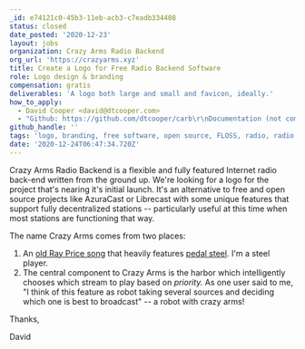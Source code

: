 ```yaml
---
_id: e74121c0-45b3-11eb-acb3-c7eadb334408
status: closed
date_posted: '2020-12-23'
layout: jobs
organization: Crazy Arms Radio Backend
org_url: 'https://crazyarms.xyz'
title: Create a Logo for Free Radio Backend Software
role: Logo design & branding
compensation: gratis
deliverables: 'A logo both large and small and favicon, ideally.'
how_to_apply:
  - David Cooper <david@dtcooper.com>
  - "Github: https://github.com/dtcooper/carb\r\nDocumentation (not complete): https://crazyarms.xyz"
github_handle: ''
tags: 'logo, branding, free software, open source, FLOSS, radio, radio automation'
date: '2020-12-24T06:47:34.720Z'
---
```

Crazy Arms Radio Backend is a flexible and fully featured Internet radio back-end written from the ground up. We're looking for a logo for the project that's nearing it's initial launch. It's an alternative to free and open source projects like AzuraCast or Librecast with some unique features that support fully decentralized stations -- particularly useful at this time when most stations are functioning that way.

The name Crazy Arms comes from two places:

1. An [old Ray Price song](https://www.youtube.com/watch?v=GurizZaR0Ms) that heavily features [pedal steel](https://en.wikipedia.org/wiki/Pedal_steel_guitar). I'm a steel player.
2. The central component to Crazy Arms is the harbor which intelligently chooses which stream to play based on _priority._ As one user said to me, "I think of this feature as robot taking several sources and deciding which one is best to broadcast" -- a robot with crazy arms!

Thanks,

David

